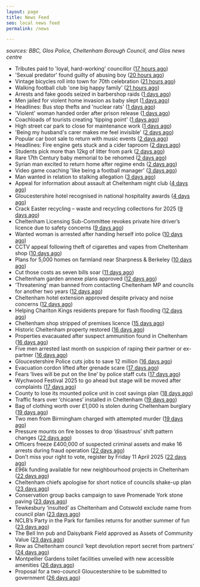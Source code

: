 ```yaml
---
layout: page
title: News Feed
seo: local news feed
permalink: /news

---
```


_sources: BBC, Glos Police, Cheltenham Borough Council, and Glos news centre_

<!-- news_marker starts -->
- Tributes paid to 'loyal, hard-working' councillor ([17 hours ago](https://www.bbc.com/news/articles/c17552qngqzo))
- 'Sexual predator' found guilty of abusing boy ([20 hours ago](https://www.bbc.com/news/articles/c0m9re8wkxko))
- Vintage bicycles roll into town for 70th celebration ([21 hours ago](https://www.bbc.com/news/articles/cq67yj24436o))
- Walking football club 'one big happy family' ([21 hours ago](https://www.bbc.com/news/articles/ce8447vrm21o))
- Arrests and fake goods seized in barbershop raids ([1 days ago](https://www.bbc.com/news/articles/c4gr2z749m0o))
- Men jailed for violent home invasion as baby slept ([1 days ago](https://www.bbc.com/news/articles/ckg17k99jl5o))
- Headlines: Bus stop thefts and 'nuclear rats' ([1 days ago](https://www.bbc.com/news/articles/c77n167z7lgo))
- 'Violent' woman handed order after prison release ([1 days ago](https://www.bbc.com/news/articles/ckg5rjln0y5o))
- Coachloads of tourists creating 'tipping point' ([1 days ago](https://www.bbc.com/news/articles/cn89w353840o))
- High street car park to close for maintenance work ([1 days ago](https://www.bbc.com/news/articles/c209wp43y4xo))
- 'Being my husband's carer makes me feel invisible' ([2 days ago](https://www.bbc.com/news/articles/czd3n22qz21o))
- Popular car boot sale to return with music events ([2 days ago](https://www.bbc.com/news/articles/c78jey62x80o))
- Headlines: Fire engine gets stuck and a cider taproom ([2 days ago](https://www.bbc.com/news/articles/cx2wwvx2ezno))
- Students pick more than 12kg of litter from park ([2 days ago](https://www.bbc.com/news/articles/crkx43mze2zo))
- Rare 17th Century baby memorial to be rehomed ([2 days ago](https://www.bbc.com/news/articles/crrzz7v1gk0o))
- Syrian man excited to return home after regime ends ([2 days ago](https://www.bbc.com/news/articles/cwyngj813dqo))
- Video game coaching 'like being a football manager' ([3 days ago](https://www.bbc.com/news/articles/cn5x2pkl93do))
- Man wanted in relation to stalking allegation ([3 days ago](https://gloucesternewscentre.co.uk/man-wanted-in-relation-to-stalking-allegation/))
- Appeal for information about assault at Cheltenham night club ([4 days ago](https://gloucesternewscentre.co.uk/appeal-for-information-about-assault-at-cheltenham-night-club/))
- Gloucestershire hotel recognised in national hospitality awards ([4 days ago](https://gloucesternewscentre.co.uk/gloucestershire-hotel-recognised-in-national-hospitality-awards/))
- Crack Easter recycling – waste and recycling collections for 2025 ([9 days ago](https://www.cheltenham.gov.uk/news/article/3002/crack_easter_recycling_%E2%80%93_waste_and_recycling_collections_for_2025))
- Cheltenham Licensing Sub-Committee revokes private hire driver’s licence due to safety concerns ([9 days ago](https://www.cheltenham.gov.uk/news/article/3001/cheltenham_licensing_sub-committee_revokes_private_hire_drivers_licence_due_to_safety_concerns))
- Wanted woman is arrested after handing herself into police ([10 days ago](https://gloucesternewscentre.co.uk/wanted-woman-is-arrested-after-handing-herself-into-police/))
- CCTV appeal following theft of cigarettes and vapes from Cheltenham shop ([10 days ago](https://gloucesternewscentre.co.uk/cctv-appeal-following-theft-of-cigarettes-and-vapes-from-cheltenham-shop/))
- Plans for 5,000 homes on farmland near Sharpness & Berkeley ([10 days ago](https://www.bbc.co.uk/sounds/play/p0l1v3k3))
- Cut those costs as seven bills soar ([11 days ago](https://www.bbc.co.uk/sounds/play/p0l1mstk))
- Cheltenham garden annexe plans approved ([12 days ago](https://gloucesternewscentre.co.uk/cheltenham-garden-annexe-plans-approved/))
- ‘Threatening’ man banned from contacting Cheltenham MP and councils for another two years ([12 days ago](https://gloucesternewscentre.co.uk/threatening-man-banned-from-contacting-cheltenham-mp-and-councils-for-another-two-years/))
- Cheltenham hotel extension approved despite privacy and noise concerns ([12 days ago](https://gloucesternewscentre.co.uk/cheltenham-hotel-extension-approved-despite-privacy-and-noise-concerns/))
- Helping Charlton Kings residents prepare for flash flooding ([12 days ago](https://www.cheltenham.gov.uk/news/article/3000/helping_charlton_kings_residents_prepare_for_flash_flooding))
- Cheltenham shop stripped of premises licence ([15 days ago](https://gloucesternewscentre.co.uk/cheltenham-shop-stripped-of-premises-licence/))
- Historic Cheltenham property restored ([16 days ago](https://gloucesternewscentre.co.uk/historic-cheltenham-property-restored/))
- Properties evacauated after suspect ammunition found in Cheltenham ([16 days ago](https://gloucesternewscentre.co.uk/propeties-evacauated-after-suspect-ammuintion-found-in-cheltenham/))
- Five men arrested last month on suspicion of raping their partner or ex-partner ([16 days ago](https://gloucesternewscentre.co.uk/five-men-arrested-last-month-on-suspicion-of-raping-their-partner-or-ex-partner/))
- Gloucestershire Police cuts jobs to save 12 million ([16 days ago](https://www.bbc.co.uk/sounds/play/p0l0mzhx))
- Evacuation cordon lifted after grenade scare ([17 days ago](https://gloucesternewscentre.co.uk/evacuation-cordon-lifted-after-grenade-scare/))
- Fears ‘lives will be put on the line’ by police staff cuts ([17 days ago](https://gloucesternewscentre.co.uk/fears-lives-will-be-put-on-the-line-by-police-staff-cuts/))
- Wychwood Festival 2025 to go ahead but stage will be moved after complaints ([17 days ago](https://gloucesternewscentre.co.uk/wychwood-festival-2025-to-go-ahead-but-stage-will-be-moved-after-complaints/))
- County to lose its mounted police unit in cost savings plan ([18 days ago](https://gloucesternewscentre.co.uk/county-to-lose-its-mounted-police-unit-in-cost-savings-plan/))
- Traffic fears over ‘chicanes’ installed in Cheltenham ([19 days ago](https://gloucesternewscentre.co.uk/traffic-fears-over-chicanes-installed-in-cheltenham/))
- Bag of clothing worth over £1,000 is stolen during Cheltenham burglary ([19 days ago](https://gloucesternewscentre.co.uk/bag-of-clothing-worth-over-1000-is-stolen-during-cheltenham-burglary/))
- Two men from Birmingham charged with attempted murder ([19 days ago](https://gloucesternewscentre.co.uk/two-men-from-birmingham-charged-with-attempted-murder/))
- Pressure mounts on fire bosses to drop ‘disastrous’ shift pattern changes ([22 days ago](https://gloucesternewscentre.co.uk/pressure-mounts-on-fire-bosses-to-drop-disastrous-shift-pattern-changes/))
- Officers freeze £400,000 of suspected criminal assets and make 16 arrests during fraud operation ([22 days ago](https://gloucesternewscentre.co.uk/officers-freeze-400000-of-suspected-criminal-assets-and-make-16-arrests-during-fraud-operation/))
- Don’t miss your right to vote, register by Friday 11 April 2025 ([22 days ago](https://www.cheltenham.gov.uk/news/article/2999/dont_miss_your_right_to_vote_register_by_friday_11_april_2025))
- £96k funding available for new neighbourhood projects in Cheltenham ([22 days ago](https://www.cheltenham.gov.uk/news/article/2998/96k_funding_available_for_new_neighbourhood_projects_in_cheltenham))
- Cheltenham chiefs apologise for short notice of councils shake-up plan ([23 days ago](https://gloucesternewscentre.co.uk/cheltenham-chiefs-apologise-for-short-notice-of-councils-shake-up-plan/))
- Conservation group backs campaign to save Promenade York stone paving ([23 days ago](https://gloucesternewscentre.co.uk/conservation-group-backs-campaign-to-save-promenade-york-stone-paving/))
- Tewkesbury ‘insulted’ as Cheltenham and Cotswold exclude name from council plan ([23 days ago](https://gloucesternewscentre.co.uk/tewkesbury-insulted-as-cheltenham-and-cotswold-exclude-name-from-council-plan/))
- NCLB’s Party in the Park for families returns for another summer of fun ([23 days ago](https://www.cheltenham.gov.uk/news/article/2997/nclbs_party_in_the_park_for_families_returns_for_another_summer_of_fun))
- The Bell Inn pub and Daisybank Field approved as Assets of Community Value ([23 days ago](https://www.cheltenham.gov.uk/news/article/2996/the_bell_inn_pub_and_daisybank_field_approved_as_assets_of_community_value))
- Row as Cheltenham council ‘kept devolution report secret from partners’ ([24 days ago](https://gloucesternewscentre.co.uk/row-as-cheltenham-council-kept-devolution-report-secret-from-partners/))
- Montpellier Gardens toilet facilities unveiled with new accessible amenities ([26 days ago](https://www.cheltenham.gov.uk/news/article/2995/montpellier_gardens_toilet_facilities_unveiled_with_new_accessible_amenities))
- Proposal for a two-council Gloucestershire to be submitted to government ([26 days ago](https://www.cheltenham.gov.uk/news/article/2994/proposal_for_a_two-council_gloucestershire_to_be_submitted_to_government))

<!-- news_marker ends -->
